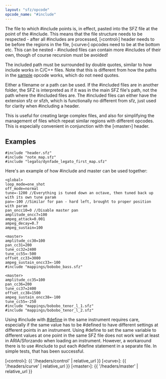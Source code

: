 ```yaml
---
layout: "sfz/opcode"
opcode_name: "#include"
---
```

The file to which #include points is, in effect,
pasted into the SFZ file at the point of the #include. This means that
the file structure needs to be respected - after all #includes are processed,
[‹control›] header needs to be before the regions in the file,
[‹curve›] opcodes need to be at the bottom etc. This can be
nested - #included files can contain more #includes of their own,
though of course recursion must be avoided!

The included path must be surrounded by double quotes, similar to how include
works in C/C++ files. Note that this is different from how the paths in the
[sample] opcode works, which do not need quotes.

Either a filename or a path can be used. If the #included files are in another
folder, the SFZ is interpreted as if it was in the main SFZ file's path, not the
path where the #included files are. The #included files can either have the
extension sfz or sfzh, which is functionally no different from sfz, just used
for clarity when #including a header.

This is useful for creating large complex files, and also for simplifying the
management of files which repeat similar regions with different opcodes. This is
especially convenient in conjunction with the [‹master›] header.

## Examples

```
#include "header.sfz"
#include "note_map.sfz"
#include "legato/dynfade_legato_first_map.sfz"
```

Here's an example of how #include and master can be used together:

```
<global>
loop_mode=one_shot
off_mode=normal
tune=-1200 //Everything is tuned down an octave, then tuned back up with its own tune param
pan=-100 //Similar for pan - hard left, brought to proper position with param
pan_oncc10=0 //Disable master pan
amplitude_oncc7=100
ampeg_attack=0.001
ampeg_decay=0.7
ampeg_sustain=100

<master>
amplitude_cc30=100
pan_cc31=200
tune_cc32=2400
tune_cc55=-500
offset_cc33=3000
ampeg_sustain_oncc33=-100
#include "mappings/bobobo_bass.sfz"

<master>
amplitude_cc35=100
pan_cc36=200
tune_cc37=2400
offset_cc38=1500
ampeg_sustain_oncc38=-100
tune_cc55=-250
#include "mappings/bobobo_tenor_l_1.sfz"
#include "mappings/bobobo_tenor_l_2.sfz"
```

Using #include with [#define] in the same instrument requires care,
especially if the same value has to be #defined to have different settings at
different points in an instrument. Using #define to set the same variable to different
values at one point in the same SFZ file does not work well at least in ARIA/Sforzando
when loading an instrument. However, a workaround there is to use #include to put each
#define statement in a separate file. In simple tests, that has been successful.


[#define]: define
[sample]:  sample
[‹control›]: {{ '/headers/control' | relative_url }}
[‹curve›]:   {{ '/headers/curve' | relative_url }}
[‹master›]:  {{ '/headers/master' | relative_url }}

